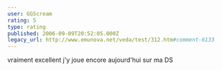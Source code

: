 ```yaml
---
user: GGScream
rating: 5
type: rating
published: 2006-09-09T20:52:05.000Z
legacy_url: http://www.emunova.net/veda/test/312.htm#comment-6133
---
```

vraiment excellent j'y joue encore aujourd'hui sur ma DS